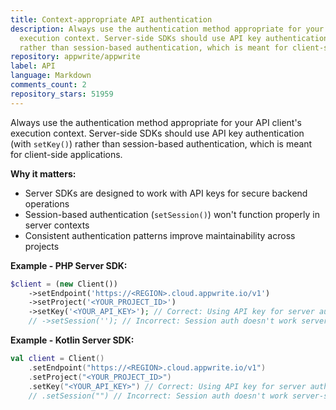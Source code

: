 ```yaml
---
title: Context-appropriate API authentication
description: Always use the authentication method appropriate for your API client's
  execution context. Server-side SDKs should use API key authentication (with `setKey()`)
  rather than session-based authentication, which is meant for client-side applications.
repository: appwrite/appwrite
label: API
language: Markdown
comments_count: 2
repository_stars: 51959
---
```


Always use the authentication method appropriate for your API client's execution context. Server-side SDKs should use API key authentication (with `setKey()`) rather than session-based authentication, which is meant for client-side applications.

**Why it matters:**
- Server SDKs are designed to work with API keys for secure backend operations
- Session-based authentication (`setSession()`) won't function properly in server contexts
- Consistent authentication patterns improve maintainability across projects

**Example - PHP Server SDK:**
```php
$client = (new Client())
    ->setEndpoint('https://<REGION>.cloud.appwrite.io/v1') 
    ->setProject('<YOUR_PROJECT_ID>')
    ->setKey('<YOUR_API_KEY>'); // Correct: Using API key for server authentication
    // ->setSession(''); // Incorrect: Session auth doesn't work server-side
```

**Example - Kotlin Server SDK:**
```kotlin
val client = Client()
    .setEndpoint("https://<REGION>.cloud.appwrite.io/v1")
    .setProject("<YOUR_PROJECT_ID>")
    .setKey("<YOUR_API_KEY>") // Correct: Using API key for server authentication
    // .setSession("") // Incorrect: Session auth doesn't work server-side
```
